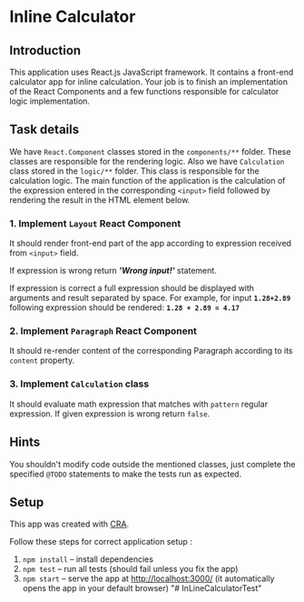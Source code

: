 # Inline Calculator

## Introduction

This application uses React.js JavaScript framework. It contains a front-end calculator app for inline calculation. Your job is to finish an implementation of the React Components and a few functions responsible for calculator logic implementation.

## Task details

We have `React.Component` classes stored in the `components/**` folder. These classes are responsible for the rendering logic.  Also we have `Calculation` class stored in the `logic/**` folder. This class is responsible for the calculation logic. The main function of the application is the calculation of the expression entered in the corresponding `<input>` field followed by rendering the result in the HTML element below.

### 1. Implement `Layout` React Component

It should render front-end part of the app according to expression received from `<input>` field.

If expression is wrong return _**'Wrong input!'**_ statement.

If expression is correct a full expression should be displayed with arguments and result separated by space. For example, for input **`1.28+2.89`** following expression should be rendered: **`1.28 + 2.89 = 4.17`**

### 2. Implement `Paragraph` React Component

It should re-render content of the corresponding Paragraph according to its `content` property.

### 3. Implement `Calculation` class

It should evaluate math expression that matches with `pattern` regular expression. If given expression is wrong return `false`.

## Hints

You shouldn't modify code outside the mentioned classes, just complete the specified `@TODO` statements to make the tests run as expected.

## Setup

This app was created with [CRA](https://github.com/facebook/create-react-app).

Follow these steps for correct application setup :

1. `npm install` – install dependencies
2. `npm test` – run all tests (should fail unless you fix the app)
3. `npm start` – serve the app at [http://localhost:3000/](http://localhost:3000/) (it automatically opens the app in your default browser)
"# InLineCalculatorTest" 
